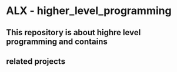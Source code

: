 # ALX - higher_level_programming

## This repository is about highre level programming and contains
## related projects